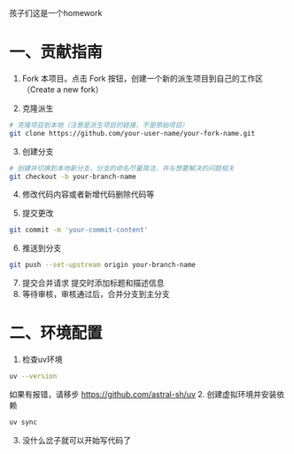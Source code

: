 孩子们这是一个homework

# 一、贡献指南
1.	Fork 本项目。点击 Fork 按钮，创建一个新的派生项目到自己的工作区（Create a new fork）

2.	克隆派生
```bash
# 克隆项目到本地（注意是派生项目的链接，不是原始项目）
git clone https://github.com/your-user-name/your-fork-name.git
```

3.	创建分支
```bash
# 创建并切换到本地新分支，分支的命名尽量简洁，并与想要解决的问题相关
git checkout -b your-branch-name
```

4.	修改代码内容或者新增代码删除代码等

5.	提交更改 
```bash
git commit -m 'your-commit-content'
```

6.	推送到分支
```bash
git push --set-upstream origin your-branch-name
```
7.	提交合并请求
提交时添加标题和描述信息
8. 等待审核，审核通过后，合并分支到主分支
# 二、环境配置
1. 检查uv环境
```bash
uv --version
```
如果有报错，请移步 https://github.com/astral-sh/uv
2. 创建虚拟环境并安装依赖
```bash
uv sync
```
3. 没什么岔子就可以开始写代码了
